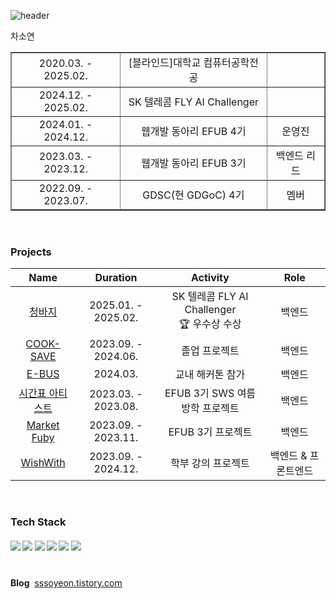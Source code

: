 ![header](https://capsule-render.vercel.app/api?type=blur&color=3182F6&height=200&section=headerr&text=Soyeon%20Cha&fontSize=50&fontColor=191F28)  

차소연  

<table border="" cellspacing="0" cellpadding="0" width="100%">
   <tr width="100%">
     <td align="center">2020.03. - 2025.02.</td>
     <td align="center">[블라인드]대학교 컴퓨터공학전공</td>
     <td align="center"></td>
   </tr>
   <tr>
     <td align="center">2024.12. - 2025.02.</td>
     <td align="center">SK 텔레콤 FLY AI Challenger</td>
     <td align="center"></td>
   </tr>
   <tr>
     <td align="center">2024.01. - 2024.12.</td>
     <td align="center">웹개발 동아리 EFUB 4기</td>
     <td align="center">운영진</td>
   </tr>
     <tr>
     <td align="center">2023.03. - 2023.12.</td>
     <td align="center">웹개발 동아리 EFUB 3기</td>
     <td align="center">백엔드 리드</td>
   </tr>
   <tr">
     <td align="center">2022.09. - 2023.07.</td>
     <td align="center">GDSC(현 GDGoC) 4기</td>
     <td align="center">멤버</td>
   </tr>
 </table>
<br>

### Projects
|Name|Duration|Activity|Role|
|:--:|:------:|:------:|:--:|
|[청바지](https://github.com/Passion-4/Jeans-BE)|2025.01. - 2025.02.|SK 텔레콤 FLY AI Challenger<br>🏆 우수상 수상|백엔드|
|[COOK-SAVE](https://github.com/EWHA-CAPSTONE-COOKSAVE/cooksave-back)|2023.09. - 2024.06.|졸업 프로젝트|백엔드|
|[E-BUS](https://github.com/E-BUS/SERVER)|2024.03.|교내 해커톤 참가|백엔드|
|[시간표 아티스트](https://github.com/SamwaMoney/Timetable-Artist-back)|2023.03. - 2023.08.|EFUB 3기 SWS 여름방학 프로젝트|백엔드|
|[Market Fuby](https://github.com/MARKETFUBY/MARKETFUBY-BACK)|2023.09. - 2023.11.|EFUB 3기 프로젝트|백엔드|
|[WishWith](https://github.com/Orang2E/wishWith-final)|2023.09. - 2024.12.|학부 강의 프로젝트|백엔드 & 프론트엔드|
<br>

### Tech Stack
  <h5>
    <img src="https://img.shields.io/badge/Spring Boot-6DB33F?style=flat-square&logo=springboot&logoColor=white"/>
    <img src="https://img.shields.io/badge/Java-0B6FB6?style=flat-square&logo=java&logoColor=white"/>
    <img src="https://img.shields.io/badge/MySQL-4479A1?style=flat-square&logo=mysql&logoColor=white"/>
    <img src="https://img.shields.io/badge/AWS-232F3E?style=flat-square&logo=amazonaws&logoColor=white"/>
    <img src="https://img.shields.io/badge/Python-3776AB?style=flat-square&logo=python&logoColor=white"/>
    <img src="https://img.shields.io/badge/C++-00599C?style=flat-square&logo=cplusplus&logoColor=white"/>
    <br><br/>
  </h5>
</h2>

**Blog**&nbsp; [sssoyeon.tistory.com](https://sssoyeon.tistory.com)  
